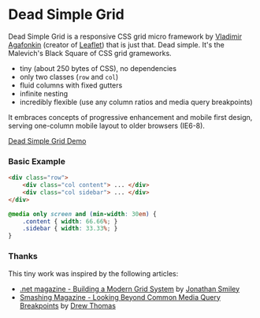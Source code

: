 Dead Simple Grid
================

Dead Simple Grid is a responsive CSS grid micro framework by [Vladimir Agafonkin](http://agafonkin.com/en) (creator of [Leaflet](http://leafletjs.com)) that is just that. Dead simple. It's the Malevich's Black Square of CSS grid grameworks.

 * tiny (about 250 bytes of CSS), no dependencies
 * only two classes (`row` and `col`)
 * fluid columns with fixed gutters
 * infinite nesting
 * incredibly flexible (use any column ratios and media query breakpoints)

It embraces concepts of progressive enhancement and mobile first design, serving one-column mobile layout to older browsers (IE6-8).

[Dead Simple Grid Demo](http://mourner.github.com/dead-simple-grid)

### Basic Example

```html
<div class="row">
	<div class="col content"> ... </div>
	<div class="col sidebar"> ... </div>
</div>
```

```css
@media only screen and (min-width: 30em) {
	.content { width: 66.66%; }
	.sidebar { width: 33.33%; }
}
```

### Thanks

This tiny work was inspired by the following articles:

 * [.net magazine - Building a Modern Grid System](http://www.netmagazine.com/tutorials/building-modern-grid-system) by [Jonathan Smiley](http://www.zurb.com/about/profile/jonathan-smiley)
 * [Smashing Magazine - Looking Beyond Common Media Query Breakpoints](http://mobile.smashingmagazine.com/2012/10/24/beyond-common-media-query-breakpoints/) by [Drew Thomas](http://brolik.com)
